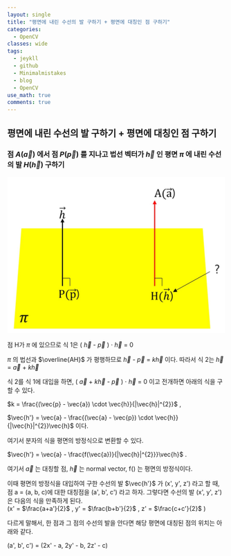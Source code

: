 ```yaml
---
layout: single
title: "평면에 내린 수선의 발 구하기 + 평면에 대칭인 점 구하기"
categories:
  - OpenCV
classes: wide
tags:
  - jeykll
  - github
  - Minimalmistakes
  - blog
  - OpenCV
use_math: true
comments: true
---
```


## 평면에 내린 수선의 발 구하기 + 평면에 대칭인 점 구하기

### 점 $A(\vec{a})$ 에서 점 $P(\vec{p})$ 를 지나고 법선 벡터가 $\vec{h}$ 인 평면 $\pi$ 에 내린 수선의 발 $H(\vec{h})$ 구하기  

<p align="center"><img src="/img/foot_of_perpendicular_1.jpg"></p>  

점 H가 $\pi$ 에 있으므로 식 1은 ( $\vec{h}$ - $\vec{p}$ ) $\cdot$ $\vec{h}$ = $0$  

$\pi$ 의 법선과 $\overline{AH}$ 가 평행하므로 $\vec{h}$ - $\vec{p}$ = $k\vec{h}$ 이다. 따라서 식 2는 $\vec{h}$ = $\vec{a}$ + $k\vec{h}$  

식 2를 식 1에 대입을 하면, ( $\vec{a}$ + $k\vec{h}$ - $\vec{p}$ ) $\cdot$ $\vec{h}$ = $0$ 이고 전개하면 아래의 식을 구할 수 있다.  

$k = \frac{(\vec{p} - \vec{a}) \cdot \vec{h}}{|\vec{h}|^{2}}$ ,

$\vec{h'} = \vec{a} - \frac{(\vec{a} - \vec{p}) \cdot \vec{h}}{|\vec{h}|^{2}}\vec{h}$ 이다.  

여기서 분자의 식을 평면의 방정식으로 변환할 수 있다.  

$\vec{h'} = \vec{a} - \frac{f(\vec{a})}{|\vec{h}|^{2}}}\vec{h}$ .  

여기서 $\vec{a}$ 는 대칭할 점, $\vec{h}$ 는 normal vector, f() 는 평면의 방정식이다.

이때 평면의 방정식을 대입하여 구한 수선의 발 $\vec{h'}$ 가 (x', y', z') 라고 할 때, 점 a = (a, b, c)에 대한 대칭점을 (a', b', c') 라고 하자. 그렇다면 수선의 발 (x', y', z') 은 다음의 식을 만족하게 된다.  
 (x' = $\frac{a+a'}{2}$ , y' = $\frac{b+b'}{2}$ , z' = $\frac{c+c'}{2}$ )  

다르게 말해서, 한 점과 그 점의 수선의 발을 안다면 해당 평면에 대칭된 점의 위치는 아래와 같다.  

(a', b', c') = (2x' - a, 2y' - b, 2z' - c)  
